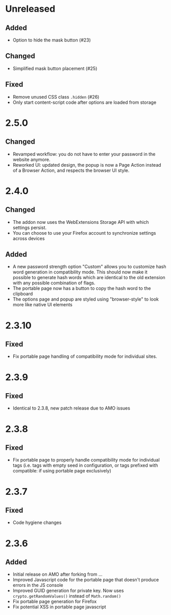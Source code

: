 # Unreleased

## Added

* Option to hide the mask button (#23)

## Changed

* Simplified mask button placement (#25)

## Fixed

* Remove unused CSS class `.hidden` (#26)
* Only start content-script code after options are loaded from storage

# 2.5.0

## Changed

* Revamped workflow: you do not have to enter your password in the website
  anymore.
* Reworked UI: updated design, the popup is now a Page Action instead of a
  Browser Action, and respects the browser UI style.

# 2.4.0

## Changed

* The addon now uses the WebExtensions Storage API with which settings persist.
* You can choose to use your Firefox account to synchronize settings across devices

## Added

* A new password strength option "Custom" allows you to customize hash word
  generation in compatibility mode. This should now make it possible to
  generate hash words which are identical to the old extension with any
  possible combination of flags.
* The portable page now has a button to copy the hash word to the clipboard
* The options page and popup are styled using "browser-style" to look more
  like native UI elements

# 2.3.10

## Fixed

* Fix portable page handling of compatibility mode for individual sites.

# 2.3.9

## Fixed

* Identical to 2.3.8, new patch release due to AMO issues

# 2.3.8

## Fixed

* Fix portable page to properly handle compatibility mode for individual tags
  (i.e. tags with empty seed in configuration, or tags prefixed with
  compatible: if using portable page exclusively)

# 2.3.7

## Fixed

* Code hygiene changes

# 2.3.6

## Added
* Initial release on AMO after forking from ...
* Improved Javascript code for the portable page that doesn't produce errors in the JS console
* Improved GUID generation for private key. Now uses `crypto.getRandomValues()` instead of `Math.random()`
* Fix portable page generation for Firefox
* Fix potential XSS in portable page javascript
